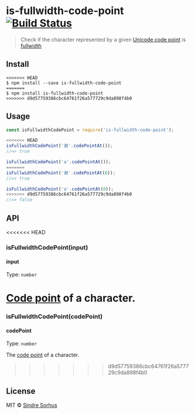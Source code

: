 # is-fullwidth-code-point [![Build Status](https://travis-ci.org/sindresorhus/is-fullwidth-code-point.svg?branch=master)](https://travis-ci.org/sindresorhus/is-fullwidth-code-point)

> Check if the character represented by a given [Unicode code point](https://en.wikipedia.org/wiki/Code_point) is [fullwidth](https://en.wikipedia.org/wiki/Halfwidth_and_fullwidth_forms)


## Install

```
<<<<<<< HEAD
$ npm install --save is-fullwidth-code-point
=======
$ npm install is-fullwidth-code-point
>>>>>>> d9d57759386cbc64761f26a577729c9da898f4b0
```


## Usage

```js
const isFullwidthCodePoint = require('is-fullwidth-code-point');

<<<<<<< HEAD
isFullwidthCodePoint('谢'.codePointAt());
//=> true

isFullwidthCodePoint('a'.codePointAt());
=======
isFullwidthCodePoint('谢'.codePointAt(0));
//=> true

isFullwidthCodePoint('a'.codePointAt(0));
>>>>>>> d9d57759386cbc64761f26a577729c9da898f4b0
//=> false
```


## API

<<<<<<< HEAD
### isFullwidthCodePoint(input)

#### input

Type: `number`

[Code point](https://en.wikipedia.org/wiki/Code_point) of a character.
=======
### isFullwidthCodePoint(codePoint)

#### codePoint

Type: `number`

The [code point](https://en.wikipedia.org/wiki/Code_point) of a character.
>>>>>>> d9d57759386cbc64761f26a577729c9da898f4b0


## License

MIT © [Sindre Sorhus](https://sindresorhus.com)
